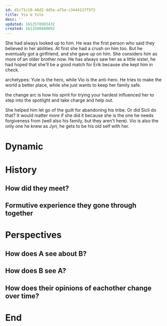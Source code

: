 ```yaml
---
id: d1c71c10-48d2-4d5a-a75a-c3444117f5f2
title: Vio & Yule
desc: ''
updated: 1612578983432
created: 1612500480092
---
```


She had always looked up to him. He was the first person who said they believed in her abilities. At first she had a crush on him too. But he eventually got a girlfriend, and she gave up on him. She considers him as more of an older brother now. He has always saw her as a little sister, he had hoped that she'll be a good match for Erik because she kept him in check.

archetypes: Yule is the hero, while Vio is the anti-hero. He tries to make the world a better place, while she just wants to keep her family safe. 

the change arc is how his spirit for trying your hardest influenced her to step into the spotlight and take charge and help out.

She helped him let go of the guilt for abandoning his tribe. Or did Sicli do that? It would matter more if she did it because she is the one he needs forgiveness from (well also his family, but they aren't here). 
Vio is also the only one he knew as Jyri, he gets to be his old self with her.

# Dynamic

# History

## How did they meet?

## Formutive experience they gone through together


# Perspectives

## How does A see about B?

## How does B see A?

## How does their opinions of eachother change over time?

# End
